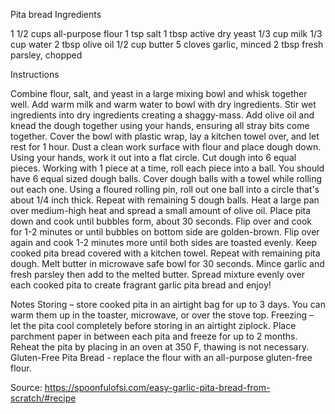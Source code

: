 Pita bread
Ingredients

1 1/2 cups all-purpose flour
1 tsp salt
1 tbsp active dry yeast
1/3 cup milk
1/3 cup water
2 tbsp olive oil
1/2 cup butter
5 cloves garlic, minced
2 tbsp fresh parsley, chopped

Instructions

Combine flour, salt, and yeast in a large mixing bowl and whisk together well.
Add warm milk and warm water to bowl with dry ingredients. Stir wet ingredients into dry ingredients creating a shaggy-mass.
Add olive oil and knead the dough together using your hands, ensuring all stray bits come together.
Cover the bowl with plastic wrap, lay a kitchen towel over, and let rest for 1 hour.
Dust a clean work surface with flour and place dough down. Using your hands, work it out into a flat circle.
Cut dough into 6 equal pieces. Working with 1 piece at a time, roll each piece into a ball. You should have 6 equal sized dough balls. Cover dough balls with a towel while rolling out each one.
Using a floured rolling pin, roll out one ball into a circle that's about 1/4 inch thick. Repeat with remaining 5 dough balls.
Heat a large pan over medium-high heat and spread a small amount of olive oil. Place pita down and cook until bubbles form, about 30 seconds. Flip over and cook for 1-2 minutes or until bubbles on bottom side are golden-brown. Flip over again and cook 1-2 minutes more until both sides are toasted evenly.
Keep cooked pita bread covered with a kitchen towel. Repeat with remaining pita dough.
Melt butter in microwave safe bowl for 30 seconds. Mince garlic and fresh parsley then add to the melted butter. Spread mixture evenly over each cooked pita to create fragrant garlic pita bread and enjoy!

Notes
Storing – store cooked pita in an airtight bag for up to 3 days. You can warm them up in the toaster, microwave, or over the stove top.
Freezing – let the pita cool completely before storing in an airtight ziplock. Place parchment paper in between each pita and freeze for up to 2 months. Reheat the pita by placing in an oven at 350 F, thawing is not necessary.
Gluten-Free Pita Bread - replace the flour with an all-purpose gluten-free flour.

Source: https://spoonfulofsi.com/easy-garlic-pita-bread-from-scratch/#recipe
